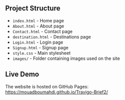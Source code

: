 ## Project Structure
- `index.html` - Home page  
- `About.html` - About page  
- `Contact.html` - Contact page  
- `destination.html` - Destinations page  
- `Login.html` - Login page  
- `Signup.html` - Signup page  
- `style.css` - Main stylesheet  
- `images/` - Folder containing images used on the site


## Live Demo
The website is hosted on GitHub Pages:  
https://mouadboumahdi.github.io/Travigo-Brief2/